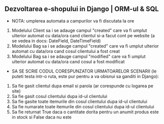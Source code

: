 ## Dezvoltarea e-shopului in Django | ORM-ul & SQL

* NOTA: umplerea automata a campurilor va fi discutata la ore

1. Modelului Client sa i se adauge campul  "created" care va fi umplut ulterior automat cu data/ora cand clientul si-a facut cont pe website (a se vedea in docs: DateField, DateTimeField)
2. Modelului Bag sa i se adauge  campul  "created" care va fi umplut ulterior automat cu data/ora cand cosul clientului a fost creat
3. Modelului Bag sa i se adauge  campul  "modified" care va fi umplut ulterior automat cu data/ora cand cosul a fost modificat


* SA SE SCRIE CODUL CORESPUNZATOR URMATOARELOR SCENARII (le puteti testa intr-o ruta, este pur pentru a va obisnui sa ganditi in Django):

1. Sa fie gasit clientul dupa email si parola (ar corespunde cu logarea pe site)
2. Sa fie gasit cosul clientului dupa id-ul clientului
3. Sa fie gasite toate itemurile din cosul clientului dupa id-ul clientului 
4. Sa fie numarate toate itemurile din cosul clientului dupa id-ul clientului 
5. Sa fie returnat True daca o cantitate dorita pentru un anumit produs este in stock si False daca nu este

